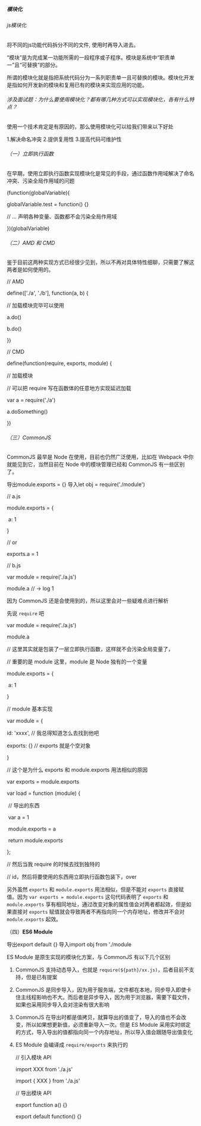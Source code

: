 ##### 模块化

###### js模块化

将不同的js功能代码拆分不同的文件, 使用时再导入进去。

“模块”是为完成某一功能所需的一段程序或子程序。模块是系统中“职责单一”且“可替换”的部分。

所谓的模块化就是指把系统代码分为一系列职责单一且可替换的模块。模块化开发是指如何开发新的模块和复用已有的模块来实现应用的功能。

###### 涉及面试题：为什么要使用模块化？都有哪几种方式可以实现模块化，各有什么特点？

使用一个技术肯定是有原因的，那么使用模块化可以给我们带来以下好处

1.解决命名冲突
2.提供复用性
3.提高代码可维护性

###### （一）立即执行函数

在早期，使用立即执行函数实现模块化是常见的手段，通过函数作用域解决了命名冲突、污染全局作用域的问题

(function(globalVariable){

  globalVariable.test = function() {}

  // ... 声明各种变量、函数都不会污染全局作用域

})(globalVariable)

###### （二）AMD 和 CMD

鉴于目前这两种实现方式已经很少见到，所以不再对具体特性细聊，只需要了解这两者是如何使用的。

// AMD

define(['./a', './b'], function(a, b) {

  // 加载模块完毕可以使用

  a.do()

  b.do()

})

// CMD

define(function(require, exports, module) {

  // 加载模块

  // 可以把 require 写在函数体的任意地方实现延迟加载

  var a = require('./a')

  a.doSomething()

})

###### （三）CommonJS

CommonJS 最早是 Node 在使用，目前也仍然广泛使用，比如在 Webpack 中你就能见到它，当然目前在 Node 中的模块管理已经和 CommonJS 有一些区别了。

导出module.exports = {}
导入let obj = require('./module')

// a.js

module.exports = {

​    a: 1

}

// or 

exports.a = 1

// b.js

var module = require('./a.js')

module.a // -> log 1



因为 CommonJS 还是会使用到的，所以这里会对一些疑难点进行解析

先说 `require` 吧

var module = require('./a.js')

module.a 

// 这里其实就是包装了一层立即执行函数，这样就不会污染全局变量了，

// 重要的是 module 这里，module 是 Node 独有的一个变量

module.exports = {

​    a: 1

}

// module 基本实现

var module = {

  id: 'xxxx', // 我总得知道怎么去找到他吧

  exports: {} // exports 就是个空对象

}

// 这个是为什么 exports 和 module.exports 用法相似的原因

var exports = module.exports

var load = function (module) {

​    // 导出的东西

​    var a = 1

​    module.exports = a

​    return module.exports

};

// 然后当我 require 的时候去找到独特的

// id，然后将要使用的东西用立即执行函数包装下，over

另外虽然 `exports` 和 `module.exports` 用法相似，但是不能对 `exports` 直接赋值。因为 `var exports = module.exports` 这句代码表明了 `exports` 和 `module.exports` 享有相同地址，通过改变对象的属性值会对两者都起效，但是如果直接对 `exports` 赋值就会导致两者不再指向同一个内存地址，修改并不会对 `module.exports` 起效。

（四）**ES6 Module**

导出export default {}
导入import obj from './module

ES Module 是原生实现的模块化方案，与 CommonJS 有以下几个区别

1. CommonJS 支持动态导入，也就是 `require(${path}/xx.js)`，后者目前不支持，但是已有提案

2. CommonJS 是同步导入，因为用于服务端，文件都在本地，同步导入即使卡住主线程影响也不大。而后者是异步导入，因为用于浏览器，需要下载文件，如果也采用同步导入会对渲染有很大影响

3. CommonJS 在导出时都是值拷贝，就算导出的值变了，导入的值也不会改变，所以如果想更新值，必须重新导入一次。但是 ES Module 采用实时绑定的方式，导入导出的值都指向同一个内存地址，所以导入值会跟随导出值变化

4. ES Module 会编译成 `require/exports` 来执行的

   // 引入模块 API

   import XXX from './a.js'

   import { XXX } from './a.js'

   // 导出模块 API

   export function a() {}

   export default function() {}

   

